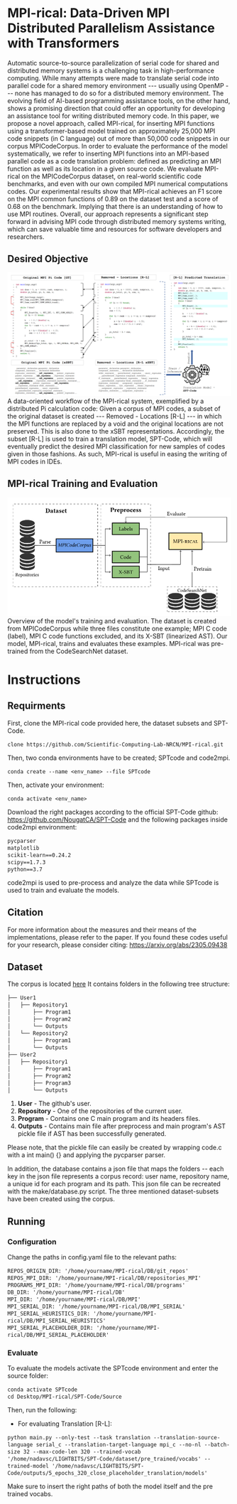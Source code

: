# MPI-rical: Data-Driven MPI Distributed Parallelism Assistance with Transformers
Automatic source-to-source parallelization of serial code for shared and distributed memory systems is a challenging task in high-performance computing.
While many attempts were made to translate serial code into parallel code for a shared memory environment --- usually using OpenMP --- none has managed to do so for a distributed memory environment. The evolving field of AI-based programming assistance tools, on the other hand, shows a promising direction that could offer an opportunity for developing an assistance tool for writing distributed memory code.
In this paper, we propose a novel approach, called MPI-rical, for inserting MPI functions using a transformer-based model trained on approximately 25,000 MPI code snippets (in C language) out of more than 50,000 code snippets in our corpus MPICodeCorpus.
In order to evaluate the performance of the model systematically, we refer to inserting MPI functions into an MPI-based parallel code as a code translation problem: defined as predicting an MPI function as well as its location in a given source code.
We evaluate MPI-rical on the MPICodeCorpus dataset, on real-world scientific code benchmarks, and even with our own compiled MPI numerical computations codes.
Our experimental results show that MPI-rical achieves an F1 score on the MPI common functions of 0.89 on the dataset test and a score of 0.68 on the benchmark. Implying that there is an understanding of how to use MPI routines.
Overall, our approach represents a significant step forward in advising MPI code through distributed memory systems writing, which can save valuable time and resources for software developers and researchers.
          
## Desired Objective  ##
![](images/objective.PNG)
A data-oriented workflow of the MPI-rical system, exemplified by a distributed Pi calculation code: Given a corpus of MPI codes, a subset of the original dataset is created --- Removed - Locations [R-L] --- in which the MPI functions are replaced by a void and the original locations are not preserved. This is also done to the xSBT representations. Accordingly, the subset [R-L] is used to train a translation model, SPT-Code, which will eventually predict the desired MPI classification for new samples of codes given in those fashions. As such, MPI-rical is useful in easing the writing of MPI codes in IDEs.

## MPI-rical Training and Evaluation  ##
![](images/model.PNG)
Overview of the model's training and evaluation. The dataset is created from MPICodeCorpus while three files constitute one example; MPI C code (label), MPI C code functions excluded, and its X-SBT (linearized AST). Our model, MPI-rical, trains and evaluates these examples. MPI-rical was pre-trained from the CodeSearchNet dataset.


# Instructions
## Requirments
First, clone the MPI-rical code provided here, the dataset subsets and SPT-Code.
```
clone https://github.com/Scientific-Computing-Lab-NRCN/MPI-rical.git
```
Then, two conda environments have to be created; SPTcode and code2mpi.
```
conda create --name <env_name> --file SPTcode
```
Then, activate your environment:
```
conda activate <env_name>
```
Download the right packages according to the official SPT-Code github: https://github.com/NougatCA/SPT-Code
and the following packages inside code2mpi environment:
```
pycparser
matplotlib
scikit-learn==0.24.2
scipy==1.7.3
python==3.7
```
code2mpi is used to pre-process and analyze the data while SPTcode is used to train and evaluate the models.


## Citation
For more information about the measures and their means of the implementations, please refer to the paper.
If you found these codes useful for your research, please consider citing: https://arxiv.org/abs/2305.09438

## Dataset
The corpus is located [here](https://drive.google.com/file/d/1lRTSbh9aitI4BdWxPI8reLpJV4WnlIWQ/view?usp=sharing)
It contains folders in the following tree structure:
```
├── User1
│   ├── Repository1
│       ├── Program1
│       ├── Program2
│       └── Outputs
│   └── Repository2
│       ├── Program1
│       └── Outputs
├── User2
│   ├── Repository1
│       ├── Program1
│       ├── Program2
│       ├── Program3
│       └── Outputs
```
1. **User** - The github's user.
2. **Repository** - One of the repositories of the current user.
3. **Program** - Contains one C main program and its headers files.
4. **Outputs** - Contains main file after preprocess and main program's AST pickle file if AST has been successfully generated.


Please note, that the pickle file can easily be created by wrapping code.c with a int main() {} and applying the pycparser parser.  

In addition, the database contains a json file that maps the folders -- each key in the json file represents a corpus record: user name, repository name, a unique id for each program and its path.
This json file can be recreated with the make/database.py script.
The three mentioned dataset-subsets have been created using the corpus.


## Running
### Configuration
Change the paths in config.yaml file to the relevant paths:
```
REPOS_ORIGIN_DIR: '/home/yourname/MPI-rical/DB/git_repos'
REPOS_MPI_DIR: '/home/yourname/MPI-rical/DB/repositories_MPI'
PROGRAMS_MPI_DIR: '/home/yourname/MPI-rical/DB/programs'
DB_DIR: '/home/yourname/MPI-rical/DB'
MPI_DIR: '/home/yourname/MPI-rical/DB/MPI'
MPI_SERIAL_DIR: '/home/yourname/MPI-rical/DB/MPI_SERIAL'
MPI_SERIAL_HEURISTICS_DIR: '/home/yourname/MPI-rical/DB/MPI_SERIAL_HEURISTICS'
MPI_SERIAL_PLACEHOLDER_DIR: '/home/yourname/MPI-rical/DB/MPI_SERIAL_PLACEHOLDER'
```
### Evaluate
To evaluate the models activate the SPTcode environment and enter the source folder: 
```
conda activate SPTcode
cd Desktop/MPI-rical/SPT-Code/Source
```
Then, run the following:
* For evaluating Translation [R-L]:
```
python main.py --only-test --task translation --translation-source-language serial_c --translation-target-language mpi_c --no-nl --batch-size 32 --max-code-len 320 --trained-vocab '/home/nadavsc/LIGHTBITS/SPT-Code/dataset/pre_trained/vocabs' --trained-model '/home/nadavsc/LIGHTBITS/SPT-Code/outputs/5_epochs_320_close_placeholder_translation/models'
```
Make sure to insert the right paths of both the model itself and the pre trained vocabs.

